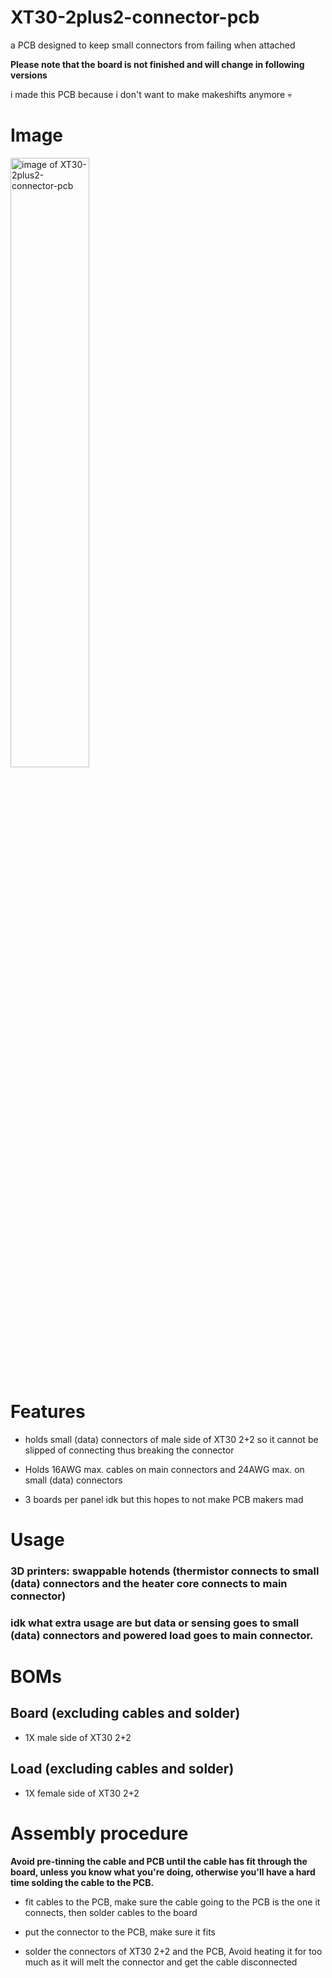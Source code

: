 # XT30-2plus2-connector-pcb
a PCB designed to keep small connectors from failing when attached

**Please note that the board is not finished and will change in following versions**

i made this PCB because i don't want to make makeshifts anymore 💀

# Image
<img width="50%" alt="image of XT30-2plus2-connector-pcb" src="https://github.com/panglikesheep18/XT30-2plus2-connector-pcb/assets/94123276/b69ac5cc-3a39-408f-a401-fbad826b1f9b">

# Features
- holds small (data) connectors of male side of XT30 2+2 so it cannot be slipped of connecting thus breaking the connector

- Holds 16AWG max. cables on main connectors and 24AWG max. on small (data) connectors

- 3 boards per panel idk but this hopes to not make PCB makers mad

# Usage
### 3D printers: swappable hotends (thermistor connects to small (data) connectors and the heater core connects to main connector)

### idk what extra usage are but data or sensing goes to small (data) connectors and powered load goes to main connector.

# BOMs

## Board (excluding cables and solder)
- 1X male side of XT30 2+2

## Load (excluding cables and solder)
- 1X female side of XT30 2+2

# Assembly procedure
**Avoid pre-tinning the cable and PCB until the cable has fit through the board, unless you know what you're doing, otherwise you'll have a hard time solding the cable to the PCB.**

- fit cables to the PCB, make sure the cable going to the PCB is the one it connects, then solder cables to the board

- put the connector to the PCB, make sure it fits

- solder the connectors of XT30 2+2 and the PCB, Avoid heating it for too much as it will melt the connector and get the cable disconnected
